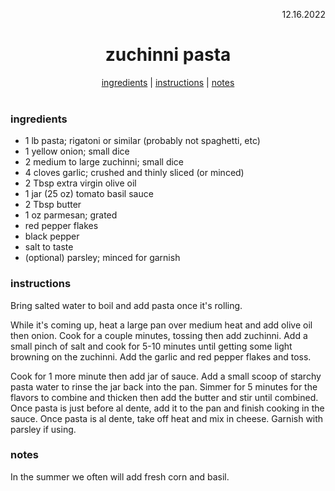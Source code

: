 <p align="right">12.16.2022</p>

<h1 align="center">zuchinni pasta</h1>

<div align="center">
  <a href="#ingredients">ingredients</a> | 
  <a href="#instructions">instructions</a> | 
  <a href="#notes">notes</a>
</div>
<br>

### ingredients
- 1 lb pasta; rigatoni or similar (probably not spaghetti, etc)
- 1 yellow onion; small dice
- 2 medium to large zuchinni; small dice
- 4 cloves garlic; crushed and thinly sliced (or minced)
- 2 Tbsp extra virgin olive oil
- 1 jar (25 oz) tomato basil sauce
- 2 Tbsp butter 
- 1 oz parmesan; grated
- red pepper flakes
- black pepper
- salt to taste
- (optional) parsley; minced for garnish 

### instructions
Bring salted water to boil and add pasta once it's rolling. 

While it's coming up, heat a large pan over medium heat and add olive oil then onion. Cook for a couple minutes, tossing then add zuchinni. Add a small pinch of salt and cook for 5-10 minutes until getting some light browning on the zuchinni. Add the garlic and red pepper flakes and toss. 

Cook for 1 more minute then add jar of sauce. Add a small scoop of starchy pasta water to rinse the jar back into the pan. Simmer for 5 minutes for the flavors to combine and thicken then add the butter and stir until combined. Once pasta is just before al dente, add it to the pan and finish cooking in the sauce. Once pasta is al dente, take off heat and mix in cheese. Garnish with parsley if using.


### notes
In the summer we often will add fresh corn and basil.
